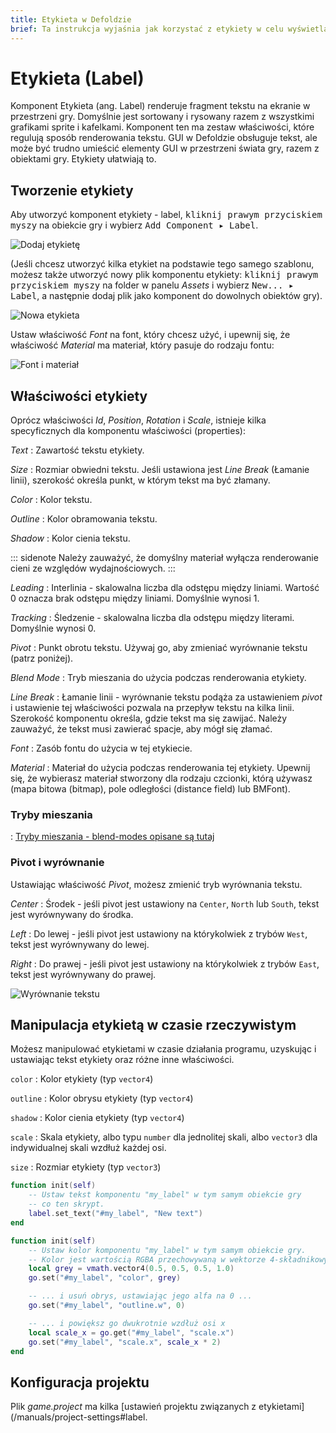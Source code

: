 ```yaml
---
title: Etykieta w Defoldzie
brief: Ta instrukcja wyjaśnia jak korzystać z etykiety w celu wyświetlania tekstu w grach.
---
```


# Etykieta (Label)

Komponent Etykieta (ang. Label) renderuje fragment tekstu na ekranie w przestrzeni gry. Domyślnie jest sortowany i rysowany razem z wszystkimi grafikami sprite i kafelkami. Komponent ten ma zestaw właściwości, które regulują sposób renderowania tekstu. GUI w Defoldzie obsługuje tekst, ale może być trudno umieścić elementy GUI w przestrzeni świata gry, razem z obiektami gry. Etykiety ułatwiają to.

## Tworzenie etykiety

Aby utworzyć komponent etykiety - label, <kbd>kliknij prawym przyciskiem myszy</kbd> na obiekcie gry i wybierz <kbd>Add Component ▸ Label</kbd>.

![Dodaj etykietę](images/label/add_label.png)

(Jeśli chcesz utworzyć kilka etykiet na podstawie tego samego szablonu, możesz także utworzyć nowy plik komponentu etykiety: <kbd>kliknij prawym przyciskiem myszy</kbd> na folder w panelu *Assets* i wybierz <kbd>New... ▸ Label</kbd>, a następnie dodaj plik jako komponent do dowolnych obiektów gry).

![Nowa etykieta](images/label/label.png)

Ustaw właściwość *Font* na font, który chcesz użyć, i upewnij się, że właściwość *Material* ma materiał, który pasuje do rodzaju fontu:

![Font i materiał](images/label/font_material.png)

## Właściwości etykiety

Oprócz właściwości *Id*, *Position*, *Rotation* i *Scale*, istnieje kilka specyficznych dla komponentu właściwości (properties):

*Text*
: Zawartość tekstu etykiety.

*Size*
: Rozmiar obwiedni tekstu. Jeśli ustawiona jest *Line Break* (Łamanie linii), szerokość określa punkt, w którym tekst ma być złamany.

*Color*
: Kolor tekstu.

*Outline*
: Kolor obramowania tekstu.

*Shadow*
: Kolor cienia tekstu.

::: sidenote
Należy zauważyć, że domyślny materiał wyłącza renderowanie cieni ze względów wydajnościowych.
:::

*Leading*
: Interlinia - skalowalna liczba dla odstępu między liniami. Wartość 0 oznacza brak odstępu między liniami. Domyślnie wynosi 1.

*Tracking*
: Śledzenie - skalowalna liczba dla odstępu między literami. Domyślnie wynosi 0.

*Pivot*
: Punkt obrotu tekstu. Używaj go, aby zmieniać wyrównanie tekstu (patrz poniżej).

*Blend Mode*
: Tryb mieszania do użycia podczas renderowania etykiety.

*Line Break*
: Łamanie linii - wyrównanie tekstu podąża za ustawieniem *pivot* i ustawienie tej właściwości pozwala na przepływ tekstu na kilka linii. Szerokość komponentu określa, gdzie tekst ma się zawijać. Należy zauważyć, że tekst musi zawierać spacje, aby mógł się złamać.

*Font*
: Zasób fontu do użycia w tej etykiecie.

*Material*
: Materiał do użycia podczas renderowania tej etykiety. Upewnij się, że wybierasz materiał stworzony dla rodzaju czcionki, którą używasz (mapa bitowa (bitmap), pole odległości (distance field) lub BMFont).

### Tryby mieszania
: [Tryby mieszania - blend-modes opisane są tutaj](../shared/blend-modes.md)

### Pivot i wyrównanie

Ustawiając właściwość *Pivot*, możesz zmienić tryb wyrównania tekstu.

*Center*
: Środek - jeśli pivot jest ustawiony na `Center`, `North` lub `South`, tekst jest wyrównywany do środka.

*Left*
: Do lewej - jeśli pivot jest ustawiony na którykolwiek z trybów `West`, tekst jest wyrównywany do lewej.

*Right*
: Do prawej - jeśli pivot jest ustawiony na którykolwiek z trybów `East`, tekst jest wyrównywany do prawej.

![Wyrównanie tekstu](images/label/align.png)

## Manipulacja etykietą w czasie rzeczywistym

Możesz manipulować etykietami w czasie działania programu, uzyskując i ustawiając tekst etykiety oraz różne inne właściwości.

`color`
: Kolor etykiety (typ `vector4`)

`outline`
: Kolor obrysu etykiety (typ `vector4`)

`shadow`
: Kolor cienia etykiety (typ `vector4`)

`scale`
: Skala etykiety, albo typu `number` dla jednolitej skali, albo `vector3` dla indywidualnej skali wzdłuż każdej osi.

`size`
: Rozmiar etykiety (typ `vector3`)

```lua
function init(self)
    -- Ustaw tekst komponentu "my_label" w tym samym obiekcie gry
    -- co ten skrypt.
    label.set_text("#my_label", "New text")
end
```

```lua
function init(self)
    -- Ustaw kolor komponentu "my_label" w tym samym obiekcie gry.
    -- Kolor jest wartością RGBA przechowywaną w wektorze 4-składnikowym.
    local grey = vmath.vector4(0.5, 0.5, 0.5, 1.0)
    go.set("#my_label", "color", grey)

    -- ... i usuń obrys, ustawiając jego alfa na 0 ...
    go.set("#my_label", "outline.w", 0)

    -- ... i powiększ go dwukrotnie wzdłuż osi x
    local scale_x = go.get("#my_label", "scale.x")
    go.set("#my_label", "scale.x", scale_x * 2)
end
```

## Konfiguracja projektu

Plik *game.project* ma kilka [ustawień projektu związanych z etykietami](/manuals/project-settings#label.
